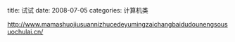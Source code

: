title: 试试
date: 2008-07-05
categories: 计算机类

http://www.mamashuojiusuannizhucedeyumingzaichangbaidudounengsousuochulai.cn/
